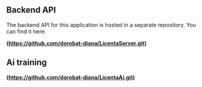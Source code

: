 ## Backend API

The backend API for this application is hosted in a separate repository. You can find it here:

**(https://github.com/dorobat-diana/LicentaServer.git)**

## Ai training

**(https://github.com/dorobat-diana/LicentaAi.git)**
